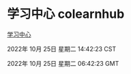 # 学习中心 colearnhub
[学习中心](http://59.174.8.172:56308/colearnhub/)

2022年 10月 25日 星期二 14:42:23 CST

2022年 10月 25日 星期二 06:42:23 GMT
